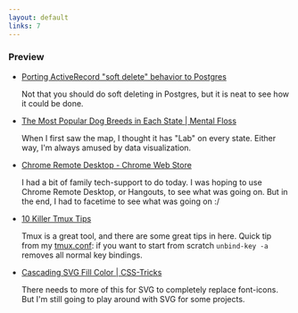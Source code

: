```yaml
---
layout: default
links: 7
---
```

### Preview

 * [Porting ActiveRecord "soft delete" behavior to Postgres](http://shuber.io/porting-activerecord-soft-delete-behavior-to-postgres/)

   Not that you should do soft deleting in Postgres, but it is neat to see how it could be done.

 * [The Most Popular Dog Breeds in Each State | Mental Floss](http://mentalfloss.com/article/64223/most-popular-dog-breeds-each-state)

   When I first saw the map, I thought it has "Lab" on every state. Either way, I'm always amused by data visualization.

 * [Chrome Remote Desktop - Chrome Web Store](https://chrome.google.com/webstore/detail/chrome-remote-desktop/gbchcmhmhahfdphkhkmpfmihenigjmpp)

   I had a bit of family tech-support to do today. I was hoping to use Chrome Remote Desktop, or Hangouts, to see what was going on. But in the end, I had to facetime to see what was going on :/

 * [10 Killer Tmux Tips](http://www.sitepoint.com/10-killer-tmux-tips/)

   Tmux is a great tool, and there are some great tips in here. Quick tip from my [tmux.conf](https://github.com/DouglasMeyer/Dot-Files/blob/master/tmux.conf): if you want to start from scratch `unbind-key -a` removes all normal key bindings.

 * [Cascading SVG Fill Color | CSS-Tricks](https://css-tricks.com/cascading-svg-fill-color/)

   There needs to more of this for SVG to completely replace font-icons. But I'm still going to play around with SVG for some projects.